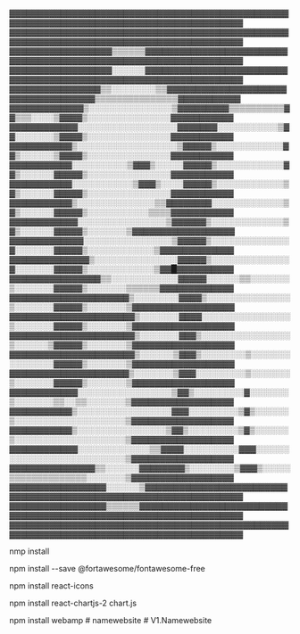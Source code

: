 ▓▓▓▓▓▓▓▓▓▓▓▓▓▓▓▓▓▓▓▓▓▓▓▓▓▓▓▓▓▓▓▓▓▓▓▓▓▓▓▓▓▓▓▓▓▓▓▓▓▓▓▓▓▓▓▓▓▓▓▓▓▓▓▓▓▓▓▓▓▓▓▓▓▓▓▓▓▓▓▓▓▓▓▓▓▓▓▓▓▓
▓▓▓▓▓▓▓▓▓▓▓▓▓▓▓▓▓▓▓▓▓▓▓▓▓▓▓▓▓▓▓▓▓▓▓▓▓▓▓▓▓▓▓▓▓▓▓▓▓▓▓▓▓▓▓▓▓▓▓▓▓▓▓▓▓▓▓▓▓▓▓▓▓▓▓▓▓▓▓▓▓▓▓▓▓▓▓▓▓▓
▓▓▓▓▓▓▓▓▓▓▓▓▓▓▓▓▓▓▒▒▒▒▒▒▓▓▓▓▓▓▓▓▓▓▓▓▓▓▓▓▓▓▓▓▓▓▓▓▓▓▓▓▓▓▓▓▓▓▓▓▓▓▓▓▓▓▓▓▓▓▓▓▓▓▓▓▓▓▓▓▓▓▓▓▓▓▓▓▓▓
▓▓▓▓▓▓▓▓▓▓▓▓▓▓▓▓▓▓░░░░░░▓▓▓▓▓▓▓▓▓▓▓▓▓▓▓▓▓▓▓▓▓▓▓▓▓▓▓▓▓▓▓▓▓▓▓▓▓▓▓▓▓▓▓▓▓▓▓▓▓▓▓▓▓▓▓▓▓▓▓▓▓▓▓▓▓▓
▓▓▓▓▓▓▓▓▓▓▓▓▓▓▓▓▒▒░░░░░░░░▒▒▓▓▓▓▓▓▓▓▓▓▓▓▓▓▓▓▓▓▓▓▓▓▓▓▓▓▓▓▓▓▓▓▓▓▓▓▒▒▒▒▒▒▒▒▒▒▒▒▒▒▒▓▓▓▓▓▓▓▓▓▓▓
▓▓▓▓▓▓▓▓▓▓▓▓▓▒░░░░░░░░░░░░░░░▒▓▓▓▓▓▓▓▓▓▒▒▒▒▒▒▒▒▒▒▓▓▒▒▒░░░░▒▓▓▓▓▒░░░░░░░░░░░░░░░▓▓▓▓▓▓▓▓▓▓▓
▓▓▓▓▓▓▓▓▓▓▓▓░░░░░░░░░░░░░░░░░░▓▓▓▓▓▓▓░░░░░░░░░░░▒▓▓░░░░░░░▒▓▓▓▓▒░░░░░░░░░░░░░░░▓▓▓▓▓▓▓▓▓▓▓
▓▓▓▓▓▓▓▓▓▓▓▒░░░░░░░░░░░░░░░░░░▒▓▓▓▓▓▒░░░░░░░░░░░░▓▓▒░░░░░░▒▓▓▓▓▒░░░░░░░░░░░░░░░▓▓▓▓▓▓▓▓▓▓▓
▓▓▓▓▓▓▓▓▓▓▓░░░░░░░░░░▒▓▓▓▒░░░░░▓▓▓▓▓▒░░░░░░░░░░░░▓▓▒░░░░░░▓▓▓▓▓▒░░░░░░░░░░░░░░░▓▓▓▓▓▓▓▓▓▓▓
▓▓▓▓▓▓▓▓▓▓▓░░░░░░░░░░░▒▓▓▓▒░░░░▓▓▓▓▓▒░░░░░░░░░░░░▒▓▒░░░░░░▓▓▓▓▓▒░░░░░░░░░░░░░░░▓▓▓▓▓▓▓▓▓▓▓
▓▓▓▓▓▓▓▓▓▓▓▒░░░░░░░░░░░░░░▒▒▓▓▓▓▓▓▓▓░░░░░░░░░░░░░▒▓▒░░░░░░▓▓▓▓▓▒░░░░░░░░░░░▒▒▒▒▓▓▓▓▓▓▓▓▓▓▓
▓▓▓▓▓▓▓▓▓▓▓▓░░░░░░░░░░░░░░░░▒▓▓▓▓▓▓▒░░░░░░░░░░░░░▒▓▒░░░░░░▓▓▓▓▓▒░░░░░░░▒▓▓▓▓▓▓▓▓▓▓▓▓▓▓▓▓▓▓
▓▓▓▓▓▓▓▓▓▓▓▓▓░░░░░░░░░░░░░░░░▒▓▓▓▓▓▒░░░░░░░░░░░░░░▓░░░░░░░▓▓▓▓▓▒░░░░░░░░░░░░▒▓▓▓▓▓▓▓▓▓▓▓▓▓
▓▓▓▓▓▓▓▓▓▓▓▓▓▓▒░░░░░░░░░░░░░░░▓▓▓▓▓▒░░░░░░░░░░░░░░▓░░░░░░░▓▓▓▓▓▒░░░░░░░░░░░░▒▓▓█▓▓▓▓▓▓▓▓▓▓
▓▓▓▓▓▓▓▓▓▓▓▓▓▓▓▓▒▒░░░░░░░░░░░░▓▓▓▓▓░░░░░░▒▒░░░░░░░▒░░░░░░░▓▓▓▓▓▒░░░░░░░▒▒▒▒▒▒▓▓▓▓▓▓▓▓▓▓▓▓▓
▓▓▓▓▓▓▓▓▓▓▓▓▓▓▓▓▓▓▓▓▓▒░░░░░░░░▓▓▓▓▒░░░░░░░░░░░░░░░▒░░░░░░░▓▓▓▓▓▒░░░░░░░▒▓▓▓▓▓▓▓▓▓▓▓▓▓▓▓▓▓▓
▓▓▓▓▓▓▓▓▓▓▓▓▓▓▓▓▓▓▓▓▓▓▒░░░░░░░▓▓▓▓░░░░░░░░░░░░░░░░▒░░░░░░░▓▓▓▓▓▒░░░░░░░▒▓▓▓▓▓▓▓▓▓▓▓▓▓▓▓▓▓▓
▓▓▓▓▓▓▓▓▓▓▓▓▓▓▓▓▓▓▓▓▓▓▒░░░░░░░▓▓▓▒░░░░░░░░░░░░░░░░▒░░░░░░▒▓▓▓▓▓▒░░░░░░░▒▓▓▓▓▓▓▓▓▓▓▓▓▓▓▓▓▓▓
▓▓▓▓▓▓▓▓▓▓▓▓▓▓▓▓▓▓▓▓▓▓▒░░░░░░▒▓▓▓▒░░░░░░░░▒░░░░░░░░░░░░░░░▓▓▓▓▓▒░░░░░░░▒▓▓▓▓▓▓▓▓▓▓▓▓▓▓▓▓▓▓
▓▓▓▓▓▓▓▓▓▓▓▓▓▓▓▓▓▓▓▓▓▒░░░░░░░▒▓▓▓░░░░░░░░░▒░░░░░░░▒░░░░░░░▓▓▓▓▓▒░░░░░░░▒▓▓▓▓▓▓▓▓▓▓▓▓▓▓▓▓▓▓
▓▓▓▓▓▓▓▓▓▓▓▓░░░░░░░░░░░░░░░░░▒▓▓▒░░░░░░░░░▓░░░░░░░▒░░░░░░░▒▒░░▒▒░░░░░░░▒▓▓▓▓▓▓▓▓▓▓▓▓▓▓▓▓▓▓
▓▓▓▓▓▓▓▓▓▓▓▒░░░░░░░░░░░░░░░░░▓▓▓░░░░░░░░░▒▓▒░░░░░░▒░░░░░░░░░░░░░░░░░░░░▒▓▓▓▓▓▓▓▓▓▓▓▓▓▓▓▓▓▓
▓▓▓▓▓▓▓▓▓▓▓▒░░░░░░░░░░░░░░░░▒▓▓▒░░░░░░░░░▒▓▒░░░░░░▒░░░░░░░░░░░░░░░░░░░░▒▓▓▓▓▓▓▓▓▓▓▓▓▓▓▓▓▓▓
▓▓▓▓▓▓▓▓▓▓▓▓░░░░░░░░░░░░░▒▒▓▓▓▓░░░░░░░░░░▓▓▓░░░░░░░░░░░░░░░░░░░░░░░░░░░▒▓▓▓▓▓▓▓▓▓▓▓▓▓▓▓▓▓▓
▓▓▓▓▓▓▓▓▓▓▓▓▓▓▓▒▒░░░░░░▓▓▓▓▓▓▓▓▒░░░░░░░░▒▓▓▓▒░░░░░▒▒▒▒▒▒▒▒▒▒▒▒▒▒░░░░░░░▒▓▓▓▓▓▓▓▓▓▓▓▓▓▓▓▓▓▓
▓▓▓▓▓▓▓▓▓▓▓▓▓▓▓▓▓░░░░░░▒▓▓▓▓▓▓▓▓▓▓▓▓▓▓▓▓▓▓▓▓▓▓▓▓▓▓▓▓▓▓▓▓▓▓▓▓▓▓▓▓▓▓▓▓▓▓▓▓▓▓▓▓▓▓▓▓▓▓▓▓▓▓▓▓▓▓
▓▓▓▓▓▓▓▓▓▓▓▓▓▓▓▓▓▒▒▒▒▒▒▓▓▓▓▓▓▓▓▓▓▓▓▓▓▓▓▓▓▓▓▓▓▓▓▓▓▓▓▓▓▓▓▓▓▓▓▓▓▓▓▓▓▓▓▓▓▓▓▓▓▓▓▓▓▓▓▓▓▓▓▓▓▓▓▓▓▓
▓▓▓▓▓▓▓▓▓▓▓▓▓▓▓▓▓▓▓▓▓▓▓▓▓▓▓▓▓▓▓▓▓▓▓▓▓▓▓▓▓▓▓▓▓▓▓▓▓▓▓▓▓▓▓▓▓▓▓▓▓▓▓▓▓▓▓▓▓▓▓▓▓▓▓▓▓▓▓▓▓▓▓▓▓▓▓▓▓▓

nmp install

npm install --save @fortawesome/fontawesome-free

npm install react-icons

npm install react-chartjs-2 chart.js

npm install webamp
#   n a m e w e b s i t e  
 #   V 1 . N a m e w e b s i t e  
 